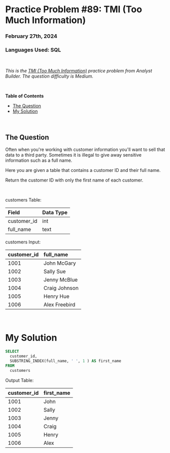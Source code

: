 # **Practice Problem #89: TMI (Too Much Information)**
### February 27th, 2024
### Languages Used: SQL

<br>

*This is the [TMI (Too Much Information)](https://www.analystbuilder.com/questions/tmi-too-much-information-VyNhZ) practice problem from Analyst Builder. The question difficulty is Medium.*

<br>

**Table of Contents**

-   [The Question](#the-question)
-   [My Solution](#my-solution)
  
<br>

## The Question

Often when you're working with customer information you'll want to sell that data to a third party. Sometimes it is illegal to give away sensitive information such as a full name.

Here you are given a table that contains a customer ID and their full name.

Return the customer ID with only the first name of each customer.

<br>

customers Table:

| Field       | Data Type |
| :---------- | :-------- |
| customer_id | int       |
| full_name   | text      |

customers Input:

| customer_id | full_name     |
| :---------- | :------------ |
| 1001        | John McGary   |
| 1002        | Sally Sue     |
| 1003        | Jenny McBlue  |
| 1004        | Craig Johnson |
| 1005        | Henry Hue     |
| 1006        | Alex Freebird |

<br>

# My Solution

``` SQL
SELECT 
  customer_id,
  SUBSTRING_INDEX(full_name, ' ', 1 ) AS first_name
FROM 
  customers
```

Output Table:

| customer_id | first_name |
| :---------- | :--------- |
| 1001        | John       |
| 1002        | Sally      |
| 1003        | Jenny      |
| 1004        | Craig      |
| 1005        | Henry      |
| 1006        | Alex       |
